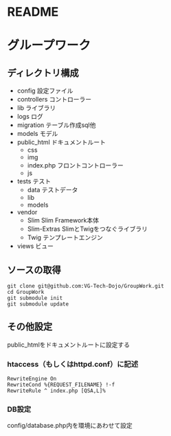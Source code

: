 # README

グループワーク
===================

## ディレクトリ構成

+ config 設定ファイル
+ controllers コントローラー
+ lib ライブラリ
+ logs ログ
+ migration テーブル作成sql他
+ models モデル
+ public_html ドキュメントルート
    + css
    + img
    + index.php フロントコントローラー
    +  js
+  tests テスト
    + data テストデータ
    + lib
    + models
+ vendor 
    + Slim Slim Framework本体
    + Slim-Extras SlimとTwigをつなぐライブラリ
    + Twig テンプレートエンジン
+ views ビュー

## ソースの取得
    git clone git@github.com:VG-Tech-Dojo/GroupWork.git
    cd GroupWork
    git submodule init
    git submodule update


## その他設定
public_htmlをドキュメントルートに設定する

### htaccess（もしくはhttpd.conf）に記述
    RewriteEngine On
    RewriteCond %{REQUEST_FILENAME} !-f
    RewriteRule ^ index.php [QSA,L]%

### DB設定
config/database.php内を環境にあわせて設定

